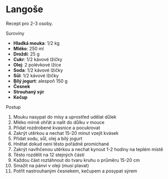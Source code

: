 # Langoše

Recept pro 2-3 osoby.

Suroviny

* **Hladká mouka**: 1/2 kg
* **Mléko**: 250 ml
* **Droždí**: 25 g
* **Cukr**: 1/2 kávové lžičky
* **Olej**: 2 polévkové lžíce
* **Soda**: 1/2 kávové lžičky
* **Sůl**: 1/2 kávové lžičky
* **Bílý jogurt**: alespoň 150 g
* **Česnek**
* **Strouhaný sýr**
* **Kečup**

Postup

1. Mouku nasypat do mísy a uprostřed udělat důlek
2. Mléko mírně ohřát a nalít do důlku v mouce
3. Přidat rozdrobené kvasnice a pocukrovat
4. Zakrýt utěrkou a nechat 15-20 minut vzejít kvásek
5. Přidat sodu, sůl, olej a bílý jogurt
6. Hnětat dokud není těsto pořádně promíchané
7. Zakrýt navlhčenou utěrkou a nechat kynout 1-2 hodiny na teplém místě
8. Těsto rozdělit na 12 stejných částí
9. Každou část roztáhnout do tvaru kruhu o průměru 15-20 cm
10. Smažit na pánvi v oleji (musí plavat)
11. Potřít nastrouhaným česnekem, kečupem a posypat sýrem

